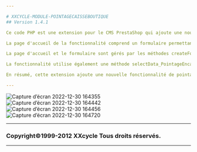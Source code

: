 ```yaml
---

# XXCYCLE-MODULE-POINTAGECAISSEBOUTIQUE
## Version 1.4.1

Ce code PHP est une extension pour le CMS PrestaShop qui ajoute une nouvelle fonctionnalité de pointage et d'encaissement de boutique dans l'interface d'administration de PrestaShop. La fonctionnalité est accessible via une nouvelle page dans l'interface d'administration, accessible via le menu "Modules" puis "Pointage Encaissement Boutique".

La page d'accueil de la fonctionnalité comprend un formulaire permettant de sélectionner une date, un mode (nom de la boutique) et un type de paiement. Lorsque le formulaire est soumis, la page affiche une liste de données filtrée en fonction de ces critères de filtrage. Les données incluent la date et l'heure de chaque paiement, le nom de la boutique, le type de paiement, le montant du paiement et le nom du client associé au paiement.

La page d'accueil et le formulaire sont gérés par les méthodes createForm_PointageEncaissementBoutique_Accueil_Afficher et createForm_PointageEncaissementBoutique_Accueil_Creation. La méthode createForm_PointageEncaissementBoutique_Pointage_Afficher gère l'affichage de la liste de données filtrée. Toutes les méthodes sont des actions de contrôleur dans une application Symfony et utilisent des templates Twig pour afficher le contenu HTML.

La fonctionnalité utilise également une méthode selectData_PointageEncaissementBoutique_All pour récupérer les données de la base de données de PrestaShop. Cette méthode utilise une requête SQL avec des paramètres de filtrage pour sélectionner les données appropriées de la base de données.

En résumé, cette extension ajoute une nouvelle fonctionnalité de pointage et d'encaissement de boutique dans l'interface d'administration de PrestaShop, permettant de filtrer une liste de données de paiement en fonction de la date, du nom de la boutique et du type de paiement.

---
```


![Capture d’écran 2022-12-30 164355](https://user-images.githubusercontent.com/46538211/210088220-fa2e8773-daf4-4b24-9efa-e08c712cd393.png)
![Capture d’écran 2022-12-30 164442](https://user-images.githubusercontent.com/46538211/210088233-3d2437da-f6ce-4dd7-a10e-1162da22c335.png)
![Capture d’écran 2022-12-30 164456](https://user-images.githubusercontent.com/46538211/210088244-c68dbc3e-4f0b-468e-8921-954c9493ba2c.png)
![Capture d’écran 2022-12-30 164720](https://user-images.githubusercontent.com/46538211/210088256-072a63e7-8bae-4377-81dc-076ee714e92f.png)

---

### Copyright©1999-2012 XXcycle Tous droits réservés.

---
